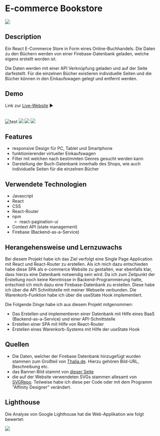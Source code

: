 # E-commerce Bookstore
![](https://i.imgur.com/pR1GXWe.png)

## Description

Ein React E-Commerce Store in Form eines Online-Buchhandels. Die Daten zu den Büchern werden von einer Firebase-Datenbank geladen, welche eigens erstellt worden ist.

Die Daten werden mit einer API Verknüpfung geladen und auf der Seite darfestellt. Für die einzelnen Bücher existieren individuelle Seiten und die Bücher können in den Einkaufswagen gelegt und entfernt werden.

## Demo

Link zur [Live-Website](https://jonashencke.github.io/bookstore/#/) ▶️
<br/><br/><br/>
![test](https://i.imgur.com/cCOSuP1.png)
![](https://i.imgur.com/DMcnu1b.png)
![](https://i.imgur.com/eTycuRz.png)
![](https://i.imgur.com/NsJeY9i.png)
## Features

- responsive Design für PC, Tablet und Smartphone
- funktionierender virtueller Einkaufswagen
- Filter mit welchen nach bestimmten Genres gesucht werden kann
- Darstellung der Buch-Datenbank innerhalb des Shops, wie auch individuelle Seiten für die einzelnen Bücher

## Verwendete Technologien

- Javascript
- React
- CSS
- React-Router
- npm
    - react-pagination-ui
- Context API (state management)
- Firebase (Backend-as-a-Service)
## Herangehensweise und Lernzuwachs
Bei diesem Projekt habe ich das Ziel verfolgt eine Single Page Application mit React und React-Router zu erstellen. Als ich mich dazu entschieden habe diese SPA als e-commerce Website zu gestalten, war ebenfalls klar, dass hierzu eine Datenbank notwendig sein wird. Da ich zum Zeitpunkt der Erstellung noch keine Kenntnisse in Backend-Programmierung hatte, entschied ich mich dazu eine Firebase-Datenbank zu erstellen. Diese habe ich über die API Schnittstelle mit meiner Webseite verbunden. Die Warenkorb-Funktion habe ich über die useState Hook implementiert.

Die Folgende Dinge habe ich aus diesem Projekt mitgenommen:
- Das Erstellen und implementieren einer Datenbank mit Hilfe eines BaaS (Backend-as-a-Service) und einer API-Schnittstelle
- Erstellen einer SPA mit Hilfe von React-Router
- Erstellen eines Warenkorb-Systems mit Hilfe der useState Hook
## Quellen

- Die Daten, welcher der Firebase Datenbank hinzugefügt wurden stammen zum Großteil von [Thalia.de](http://Thalia.de). Hierzu gehören Bild-URL, Beschreibung etc.
- das Banner-Bild stammt von [dieser Seite](https://uk.bookshop.org/shop/thesmallcitybookshop)
- die auf der Website verwendeten SVGs stammen allesamt von [SVGRepo](https://www.svgrepo.com/). Teilweise habe ich diese per Code oder mit dem Programm "Affinity Designer" verändert.

## Lighthouse
Die Analyse von Google Lighthouse hat die Web-Applikation wie folgt bewertet:

![](https://i.imgur.com/k7Hk0fx.png)
